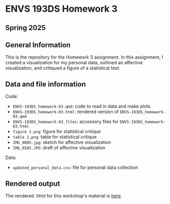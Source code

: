 # ENVS 193DS Homework 3

## Spring 2025

## General Information

This is the repository for the Homework 3 assignment. In this assignment, I created a visualization for my personal data, outlined an affective visualization, and critiqued a figure of a statistical test. 

## Data and file information

Code:
- `ENVS-193DS_homework-03.qmd`: code to read in data and make plots
- `ENVS-193DS_homework-03.html`: rendered version of `ENVS-193DS_homework-03.qmd`
- `ENVS-193DS_homework-03_files`: accessory files for `ENVS-193DS_homework-03.html`
- `figure 1.png`: figure for statistical critique
- `table 1.png`: table for statistical critique
- `IMG_0085.jpg`: sketch for affective visualization
- `IMG_6505.JPG`: draft of affective visualization

Data:
- `updated_personal_data.csv`: file for personal data collection

## Rendered output

The rendered .html for this workshop's material is [here](https://ellieschomberg.github.io/ENVS-193DS_homework-03/code/ENVS-193DS_homework-03.html)
